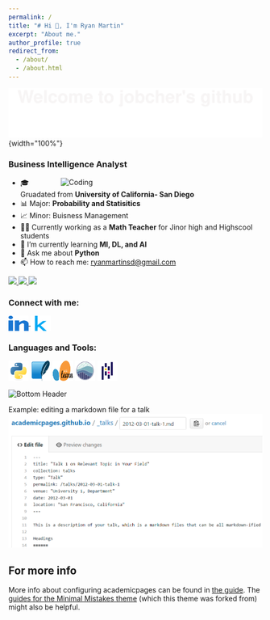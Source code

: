 ```yaml
---
permalink: /
title: "# Hi 👋, I'm Ryan Martin"
excerpt: "About me."
author_profile: true
redirect_from: 
  - /about/
  - /about.html
---
```


![Image](https://raw.githubusercontent.com/BEPb/BEPb/5c63fa170d1cbbb0b1974f05a3dbe6aca3f5b7f3/assets/Bottom_up.svg){width="100%"}



### Business Intelligence Analyst

<img align="right" alt="Coding" width="400" src="https://assets.editorial.aetnd.com/uploads/2009/11/yosemite-3.jpg">

- 🎓 Gruadated from **University of California- San Diego** 
- 📊 Major: **Probability and Statisitics** 
- 📈 Minor: Buisness Management
- 👨‍🏫 Currently working as a **Math Teacher** for Jinor high and Highscool students
- 🌱 I’m currently learning **MI, DL, and AI**
- 💬 Ask me about **Python**
- 📫 How to reach me: [ryanmartinsd@gmail.com](mailto:ryanmartinsd@gmail.com)

<div>
  <a href="https://www.linkedin.com/in/ryanmartinusa" target="_blank">
    <img src="https://img.shields.io/badge/LinkedIn-0077B5?style=for-the-badge&logo=linkedin&logoColor=white" target="_blank">
  </a>
  <a href="https://github.com/Ryan1Marti" target="_blank">
    <img src="https://img.shields.io/badge/GitHub-100000?style=for-the-badge&logo=github&logoColor=white" target="_blank">
  </a>
  <a href="mailto:ryanmartinsd@gmail.com">
    <img src="https://img.shields.io/badge/-Gmail-%23333?style=for-the-badge&logo=gmail&logoColor=white" target="_blank">
  </a>
</div>

### Connect with me:

<p align="left">
  <a href="https://linkedin.com/in/ryanmartinusa" target="blank">
    <img align="center" src="https://raw.githubusercontent.com/teamedwardforever/Readme-Generator/71f25dd8b98329b168142a6b782a107b75eab178/svg/Social/linked-in-alt.svg" alt="ryanmartinusa" height="30" width="40" />
  </a>
  <a href="https://kaggle.com/ryanmartinsd" target="blank">
    <img align="center" src="https://raw.githubusercontent.com/teamedwardforever/Readme-Generator/71f25dd8b98329b168142a6b782a107b75eab178/svg/Social/kaggle.svg" alt="ryanmartinsd" height="30" width="40" />
  </a>
</p>

### Languages and Tools:

<p align="left">
  <img src="https://raw.githubusercontent.com/teamedwardforever/Readme-Generator/71f25dd8b98329b168142a6b782a107b75eab178/svg/Skills/Languages/python-original.svg" alt="Python" width="40" height="40"/>
  <img src="https://raw.githubusercontent.com/teamedwardforever/Readme-Generator/71f25dd8b98329b168142a6b782a107b75eab178/svg/Skills/Database/sqlite-icon.svg" alt="Sqlite" width="40" height="40"/>
  <img src="https://raw.githubusercontent.com/teamedwardforever/Readme-Generator/71f25dd8b98329b168142a6b782a107b75eab178/svg/Skills/ML/Scikit_learn_logo_small.svg" alt="Scikit" width="40" height="40"/>
  <img src="https://raw.githubusercontent.com/teamedwardforever/Readme-Generator/71f25dd8b98329b168142a6b782a107b75eab178/svg/Skills/ML/logo-mark-lightbg.svg" alt="SeaBorn" width="40" height="40"/>
  <img src="https://raw.githubusercontent.com/teamedwardforever/Readme-Generator/71f25dd8b98329b168142a6b782a107b75eab178/svg/Skills/ML/pandas-original.svg" alt="Pandas" width="40" height="40"/>
</p>

![Bottom Header](https://raw.githubusercontent.com/Trilokia/Trilokia/379277808c61ef204768a61bbc5d25bc7798ccf1/bottom_header.svg)


Example: editing a markdown file for a talk
![Editing a markdown file for a talk](/images/editing-talk.png)

For more info
------
More info about configuring academicpages can be found in [the guide](https://academicpages.github.io/markdown/). The [guides for the Minimal Mistakes theme](https://mmistakes.github.io/minimal-mistakes/docs/configuration/) (which this theme was forked from) might also be helpful.

